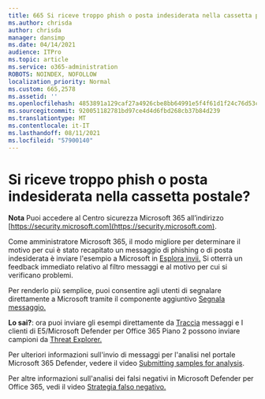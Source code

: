 ```yaml
---
title: 665 Si riceve troppo phish o posta indesiderata nella cassetta postale?
ms.author: chrisda
author: chrisda
manager: dansimp
ms.date: 04/14/2021
audience: ITPro
ms.topic: article
ms.service: o365-administration
ROBOTS: NOINDEX, NOFOLLOW
localization_priority: Normal
ms.custom: 665,2578
ms.assetid: ''
ms.openlocfilehash: 4853891a129caf27a4926cbe8bb64991e5f4f61d1f24c76d53c6d61baa598ea9
ms.sourcegitcommit: 920051182781bd97ce4d4d6fbd268cb37b84d239
ms.translationtype: MT
ms.contentlocale: it-IT
ms.lasthandoff: 08/11/2021
ms.locfileid: "57900140"
---
```

# <a name="are-you-receiving-too-much-phish-or-spam-in-your-mailbox"></a>Si riceve troppo phish o posta indesiderata nella cassetta postale?

**Nota** Puoi accedere al Centro sicurezza Microsoft 365 all’indirizzo [https://security.microsoft.com](https://security.microsoft.com).

Come amministratore Microsoft 365, il modo migliore per determinare il motivo per cui è stato recapitato un messaggio di phishing o di posta indesiderata è inviare l'esempio a Microsoft in [Esplora invii.](https://security.microsoft.com/reportsubmission) Si otterrà un feedback immediato relativo al filtro messaggi e al motivo per cui si verificano problemi.

Per renderlo più semplice, puoi consentire agli utenti di segnalare direttamente a Microsoft tramite il componente aggiuntivo [Segnala messaggio.](https://appsource.microsoft.com/product/office/WA104381180?src=office&tab=Overview)

**Lo sai?**: ora puoi inviare gli esempi direttamente da [Traccia](https://security.microsoft.com/messagetrace) messaggi e I clienti di E5/Microsoft Defender per Office 365 Piano 2 possono inviare campioni da [Threat Explorer.](https://docs.microsoft.com/microsoft-365/security/office-365-security/threat-explorer)

Per ulteriori informazioni sull'invio di messaggi per l'analisi nel portale Microsoft 365 Defender, vedere il video [Submitting samples for analysis](https://go.microsoft.com/fwlink/?linkid=2166435).

Per altre informazioni sull'analisi dei falsi negativi in Microsoft Defender per Office 365, vedi il video [Strategia falso negativo.](https://go.microsoft.com/fwlink/?linkid=2166434)
